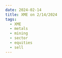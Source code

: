 ```yaml
---
date: 2024-02-14
title: XME on 2/14/2024
tags: 
  - XME
  - metals
  - mining
  - sector
  - equities
  - sell
---
```

<div class="post">
<snapshot-grid 
    :reports="['2024/02/13/CTA/XME', '2024/02/14/CTA/XME', '2024/02/14/MTP/XME']"
    chart="2024/02/14/Chart/XME"
/>
<p>

</p>
<p>

</p>
</div>
